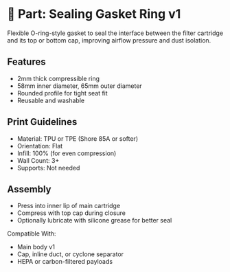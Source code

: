 # 🧯 Part: Sealing Gasket Ring v1

Flexible O-ring-style gasket to seal the interface between the filter cartridge and its top or bottom cap, improving airflow pressure and dust isolation.

## Features

- 2mm thick compressible ring
- 58mm inner diameter, 65mm outer diameter
- Rounded profile for tight seat fit
- Reusable and washable

## Print Guidelines

- Material: TPU or TPE (Shore 85A or softer)
- Orientation: Flat
- Infill: 100% (for even compression)
- Wall Count: 3+
- Supports: Not needed

## Assembly

- Press into inner lip of main cartridge
- Compress with top cap during closure
- Optionally lubricate with silicone grease for better seal

Compatible With:
- Main body v1
- Cap, inline duct, or cyclone separator
- HEPA or carbon-filtered payloads

